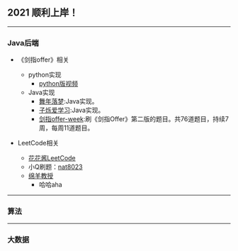 ## 2021 顺利上岸！

---
### Java后端

- 《剑指offer》相关
    
	- python实现
		- [python版视频](https://www.bilibili.com/video/av64288683)
	- Java实现
		- [舞年落梦](https://space.bilibili.com/319540330?spm_id_from=333.788.b_765f7570696e666f.1):Java实现。
		- [子烁爱学习](https://space.bilibili.com/59546029/channel/detail?cid=95829):Java实现。
		- [剑指offer-week](https://space.bilibili.com/7836741/channel/detail?cid=92901):刷《剑指Offer》第二版的题目。共76道题目，持续7周，每周11道题目。
        
- LeetCode相关
	- [花花酱LeetCode](https://space.bilibili.com/9880352/)
	- 小Q刷题：[nat8023](https://space.bilibili.com/149758/)
	- [绵羊教授](https://space.bilibili.com/354892788/)
         - 哈哈aha
        
---
### 算法


---
### 大数据
